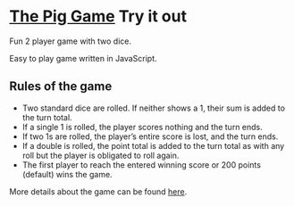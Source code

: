 # [The Pig Game](https://nmlinaric.github.io/PigGame/) Try it out
Fun 2 player game with two dice.

Easy to play game written in JavaScript.

## Rules of the game
- Two standard dice are rolled. If neither shows a 1, their sum is added to the turn total.
- If a single 1 is rolled, the player scores nothing and the turn ends.
- If two 1s are rolled, the player’s entire score is lost, and the turn ends.
- If a double is rolled, the point total is added to the turn total as with any roll but the player is obligated to roll again. 
- The first player to reach the entered winning score or 200 points (default) wins the game.

More details about the game can be found [here](https://en.wikipedia.org/wiki/Pig_(dice_game)).
